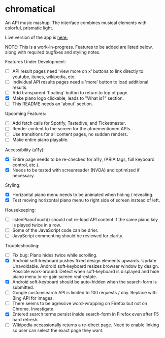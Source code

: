 # chromatical
An API music mashup. The interface combines musical elements with colorful, prismatic light. 

Live version of the app is [here:](https://drichards211.github.io/chromatical/)


NOTE: This is a work-in-progress. Features to be added are listed below, along with required bugfixes and styling notes.

Features Under Development:
  * [ ] API result pages need 'view more on x' buttons to link directly to youtube, itunes, wikipedia, etc.
  * [ ] Individual API results pages need a 'more' button to load additional results.
  * [ ] Add transparent 'floating' button to return to top of page.
  * [X] Make piano logo clickable, leads to "What is?" section.
  * [ ] This README needs an 'about' section.

Upcoming Features:
  * [ ] Add fetch calls for Spotify, Tastedive, and Ticketmaster.
  * [ ] Render content to the screen for the aforementioned APIs.
  * [ ] Use transitions for all content pages, no sudden renders.
  * [ ] Make entire piano playable.

Accessibility (a11y):
  * [X] Entire page needs to be re-checked for a11y, (ARIA tags, full keyboard control, etc.).
  * [X] Needs to be tested with screenreader (NVDA) and optimized if necessary.
 
Styling:
  * [X] Horizontal piano menu needs to be animated when hiding / revealing.
  * [X] Test moving horizontal piano menu to right side of screen instead of left.
      
Housekeeping:
  * [ ] listenPianoTouch() should not re-load API content if the same piano key is played twice in a row.
  * [ ] Some of the JavaScript code can be drier. 
  * [ ] JavaScript commenting should be reviewed for clarity.
   
Troubleshooting:
  * [ ] Fix bug: Piano hides twice while scrolling.
  * [X] Android soft-keyboard pushes fixed design elements upwards. 
    	Update: Unavoidable. Android soft-keyboard resizes browser window by design.
    	Possible work-around: Detect when soft-keyboard is displayed and hide piano menu to re-gain screen real-estate.
  * [X] Android soft-keyboard should be auto-hidden when the search-form is submitted.
  * [ ] Google customsearch API is limited to 100 requests / day. 
    	Replace with Bing API for images.
  * [ ] There seems to be agressive word-wrapping on Firefox but not on Chrome. Investigate.
  * [X] Entered search terms persist inside search-form in Firefox even after F5 hard refresh.
  * [ ] Wikipedia occassionally returns a re-direct page. 
    	Need to enable linking so user can select the exact page they want.
